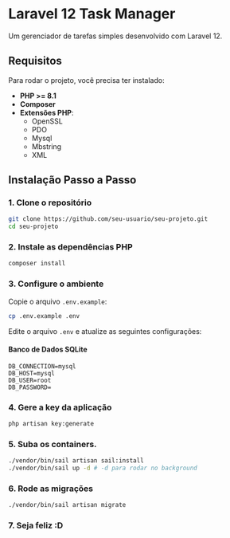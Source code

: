 # Laravel 12 Task Manager

Um gerenciador de tarefas simples desenvolvido com Laravel 12.

## Requisitos

Para rodar o projeto, você precisa ter instalado:

- **PHP >= 8.1**
- **Composer**
- **Extensões PHP**:
  - OpenSSL
  - PDO
  - Mysql
  - Mbstring
  - XML
## Instalação Passo a Passo

### 1. Clone o repositório

```bash
git clone https://github.com/seu-usuario/seu-projeto.git
cd seu-projeto
```

### 2. Instale as dependências PHP

```bash
composer install
```

### 3. Configure o ambiente

Copie o arquivo `.env.example`:

```bash
cp .env.example .env
```

Edite o arquivo `.env` e atualize as seguintes configurações:

#### Banco de Dados SQLite

```env
DB_CONNECTION=mysql
DB_HOST=mysql
DB_USER=root
DB_PASSWORD=
```

### 4. Gere a key da aplicação

```bash
php artisan key:generate
```

### 5. Suba os containers.

```bash
./vendor/bin/sail artisan sail:install
./vendor/bin/sail up -d # -d para rodar no background
```

### 6. Rode as migrações

```bash
./vendor/bin/sail artisan migrate
```

### 7. Seja feliz :D